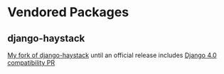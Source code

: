 # Vendored Packages

## django-haystack

[My fork of django-haystack](https://github.com/ajslater/django-haystack/tree/dj4) until an official release includes [Django 4.0 compatibility PR](https://github.com/django-haystack/django-haystack/pull/1828)
